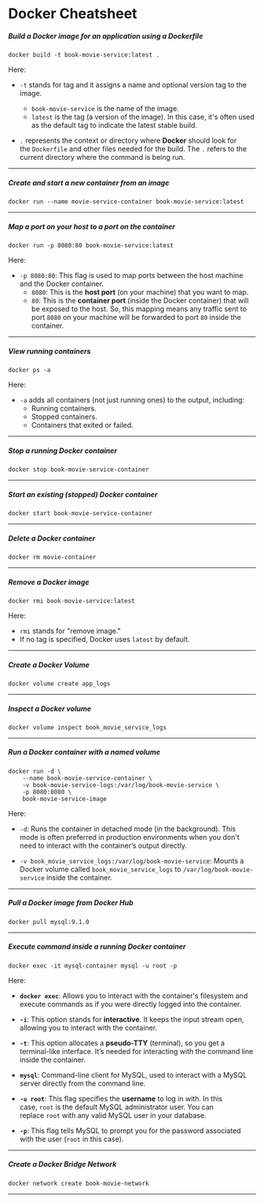 # Docker Cheatsheet

##### Build a Docker image for an application using a Dockerfile

```
docker build -t book-movie-service:latest .
```

Here:

- `-t` stands for tag and it assigns a name and optional version tag to the image.
	- `book-movie-service` is the name of the image.
	- `latest` is the tag (a version of the image). In this case, it's often used as the default tag to indicate the latest stable build.

- `.` represents the context or directory where **Docker** should look for the `Dockerfile` and other files needed for the build. The `.` refers to the current directory where the command is being run.

---
##### Create and start a new container from an image

```
docker run --name movie-service-container book-movie-service:latest
```

---
##### Map a port on your host to a port on the container

```
docker run -p 8080:80 book-movie-service:latest
```

Here:

- `-p 8080:80`: This flag is used to map ports between the host machine and the Docker container.
    - `8080`: This is the **host port** (on your machine) that you want to map.
    - `80`: This is the **container port** (inside the Docker container) that will be exposed to the host. So, this mapping means any traffic sent to port `8080` on your machine will be forwarded to port `80` inside the container.

---
##### View running containers

```
docker ps -a
```

Here:

- `-a` adds all containers (not just running ones) to the output, including:
    - Running containers.
    - Stopped containers.
    - Containers that exited or failed.

---
##### Stop a running Docker container

```
docker stop book-movie-service-container
```

---
##### Start an existing (stopped) Docker container

```
docker start book-movie-service-container
```

---
##### Delete a Docker container

```
docker rm movie-container
```

---
##### Remove a Docker image

```
docker rmi book-movie-service:latest
```

Here:

- `rmi` stands for "remove image." 
- If no tag is specified, Docker uses `latest` by default.

---
##### Create a Docker Volume

```
docker volume create app_logs
```

---
##### Inspect a Docker volume

```
docker volume inspect book_movie_service_logs
```

---
##### Run a Docker container with a named volume

```
docker run -d \
	--name book-movie-service-container \
	-v book-movie-service-logs:/var/log/book-movie-service \
	-p 8080:8080 \
	book-movie-service-image
```

Here:

- `-d`: Runs the container in detached mode (in the background). This mode is often preferred in production environments when you don't need to interact with the container’s output directly.

- `-v book_movie_service_logs:/var/log/book-movie-service`: Mounts a Docker volume called `book_movie_service_logs` to `/var/log/book-movie-service` inside the container.

---
##### Pull a Docker image from Docker Hub

```
docker pull mysql:9.1.0
```

---
##### Execute command inside a running Docker container

```
docker exec -it mysql-container mysql -u root -p
```

Here:

- **`docker exec`**: Allows you to interact with the container's filesystem and execute commands as if you were directly logged into the container.

- **`-i`**: This option stands for **interactive**. It keeps the input stream open, allowing you to interact with the container.

- **`-t`**: This option allocates a **pseudo-TTY** (terminal), so you get a terminal-like interface. It’s needed for interacting with the command line inside the container.

- **`mysql`**: Command-line client for MySQL, used to interact with a MySQL server directly from the command line.

- **`-u root`**: This flag specifies the **username** to log in with. In this case, `root` is the default MySQL administrator user. You can replace `root` with any valid MySQL user in your database.

- **`-p`**: This flag tells MySQL to prompt you for the password associated with the user (`root` in this case).

---
##### Create a Docker Bridge Network

```
docker network create book-movie-network
```

---
